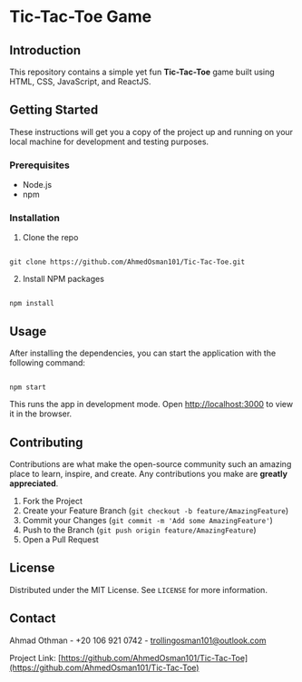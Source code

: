 # Tic-Tac-Toe Game

## Introduction

This repository contains a simple yet fun **Tic-Tac-Toe** game built using HTML, CSS, JavaScript, and ReactJS.

## Getting Started

These instructions will get you a copy of the project up and running on your local machine for development and testing purposes.

### Prerequisites

-   Node.js
-   npm

### Installation

1. Clone the repo

```

git clone https://github.com/AhmedOsman101/Tic-Tac-Toe.git

```

2. Install NPM packages

```

npm install

```

## Usage

After installing the dependencies, you can start the application with the following command:

```

npm start

```

This runs the app in development mode. Open [http://localhost:3000](http://localhost:3000) to view it in the browser.

## Contributing

Contributions are what make the open-source community such an amazing place to learn, inspire, and create. Any contributions you make are **greatly appreciated**.

1. Fork the Project
2. Create your Feature Branch (`git checkout -b feature/AmazingFeature`)
3. Commit your Changes (`git commit -m 'Add some AmazingFeature'`)
4. Push to the Branch (`git push origin feature/AmazingFeature`)
5. Open a Pull Request

## License

Distributed under the MIT License. See `LICENSE` for more information.

## Contact

Ahmad Othman - +20 106 921 0742 - trollingosman101@outlook.com

Project Link: [https://github.com/AhmedOsman101/Tic-Tac-Toe](https://github.com/AhmedOsman101/Tic-Tac-Toe)
